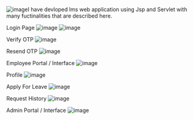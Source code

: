 ![image](https://github.com/nusarat786/LMS_JAVA_JSP/assets/95936097/a32afa5f-2251-4fca-a005-b1ff0ec339c0)I have devloped lms web application using Jsp and Servlet with many fuctinalities that are described here.

Login Page
![image](https://github.com/nusarat786/LMS_JAVA_JSP/assets/95936097/672bced9-0081-4766-b727-9de091fe8980)
![image](https://github.com/nusarat786/LMS_JAVA_JSP/assets/95936097/9678e213-4acc-46b2-af4d-c63e157d70a8)

Verify OTP
![image](https://github.com/nusarat786/LMS_JAVA_JSP/assets/95936097/30131808-0d7d-43ae-b8f8-9222b299c484)

Resend OTP
![image](https://github.com/nusarat786/LMS_JAVA_JSP/assets/95936097/70fc96ed-6dcb-4ded-ba3b-510c17b0f9f9)

Employee Portal / Interface
![image](https://github.com/nusarat786/LMS_JAVA_JSP/assets/95936097/45950cd9-0af5-4dd3-a89c-e44b68a6e18e)

  Profile
  ![image](https://github.com/nusarat786/LMS_JAVA_JSP/assets/95936097/f950c817-c889-4135-a7af-47089ac44e90)
  
  Apply For Leave
  ![image](https://github.com/nusarat786/LMS_JAVA_JSP/assets/95936097/e383b2bf-3045-4147-8963-68d583fc9c09)
  
  Request History
  ![image](https://github.com/nusarat786/LMS_JAVA_JSP/assets/95936097/c8d8d6cf-83ff-4547-8883-bb7bd48e5b42)


Admin Portal / Interface
![image](https://github.com/nusarat786/LMS_JAVA_JSP/assets/95936097/c52fd11a-5ca2-4bf3-af7c-ff43a5dc24aa)

